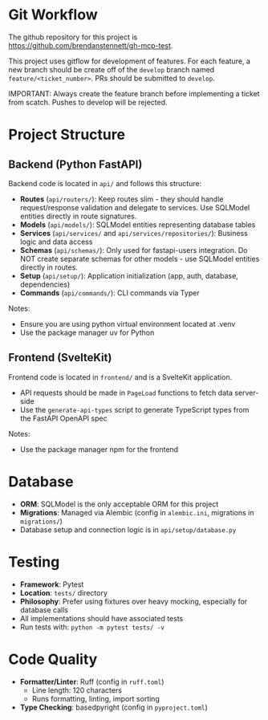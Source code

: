 # Git Workflow

The github repository for this project is https://github.com/brendanstennett/gh-mcp-test.

This project uses gitflow for development of features. For each feature, a new branch should
be create off of the `develop` branch named `feature/<ticket_number>`. PRs should be submitted
to `develop`.

IMPORTANT: Always create the feature branch before implementing a ticket from scatch.  Pushes to
develop will be rejected.

# Project Structure

## Backend (Python FastAPI)

Backend code is located in `api/` and follows this structure:

- **Routes** (`api/routers/`): Keep routes slim - they should handle request/response validation and delegate to services. Use SQLModel entities directly in route signatures.
- **Models** (`api/models/`): SQLModel entities representing database tables
- **Services** (`api/services/` and `api/services/repositories/`): Business logic and data access
- **Schemas** (`api/schemas/`): Only used for fastapi-users integration. Do NOT create separate schemas for other models - use SQLModel entities directly in routes.
- **Setup** (`api/setup/`): Application initialization (app, auth, database, dependencies)
- **Commands** (`api/commands/`): CLI commands via Typer

Notes:
- Ensure you are using python virtual environment located at .venv
- Use the package manager uv for Python

## Frontend (SvelteKit)

Frontend code is located in `frontend/` and is a SvelteKit application.

- API requests should be made in `PageLoad` functions to fetch data server-side
- Use the `generate-api-types` script to generate TypeScript types from the FastAPI OpenAPI spec

Notes:
- Use the package manager npm for the frontend

# Database

- **ORM**: SQLModel is the only acceptable ORM for this project
- **Migrations**: Managed via Alembic (config in `alembic.ini`, migrations in `migrations/`)
- Database setup and connection logic is in `api/setup/database.py`

# Testing

- **Framework**: Pytest
- **Location**: `tests/` directory
- **Philosophy**: Prefer using fixtures over heavy mocking, especially for database calls
- All implementations should have associated tests
- Run tests with: `python -m pytest tests/ -v`

# Code Quality

- **Formatter/Linter**: Ruff (config in `ruff.toml`)
  - Line length: 120 characters
  - Runs formatting, linting, import sorting
- **Type Checking**: basedpyright (config in `pyproject.toml`)
